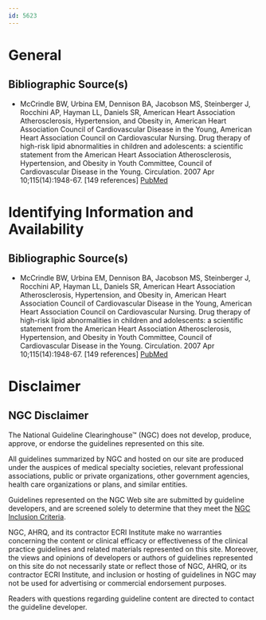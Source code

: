 ```yaml
---
id: 5623
---
```


# General

## Bibliographic Source(s)

- McCrindle BW, Urbina EM, Dennison BA, Jacobson MS, Steinberger J, Rocchini AP, Hayman LL, Daniels SR, American Heart Association Atherosclerosis, Hypertension, and Obesity in, American Heart Association Council of Cardiovascular Disease in the Young, American Heart Association Council on Cardiovascular Nursing. Drug therapy of high-risk lipid abnormalities in children and adolescents: a scientific statement from the American Heart Association Atherosclerosis, Hypertension, and Obesity in Youth Committee, Council of Cardiovascular Disease in the Young. Circulation. 2007 Apr 10;115(14):1948-67. [149 references] [ PubMed ](http://www.ncbi.nlm.nih.gov/entrez/query.fcgi?cmd=Retrieve&db=pubmed&dopt=Abstract&list_uids=17377073)

# Identifying Information and Availability

## Bibliographic Source(s)

- McCrindle BW, Urbina EM, Dennison BA, Jacobson MS, Steinberger J, Rocchini AP, Hayman LL, Daniels SR, American Heart Association Atherosclerosis, Hypertension, and Obesity in, American Heart Association Council of Cardiovascular Disease in the Young, American Heart Association Council on Cardiovascular Nursing. Drug therapy of high-risk lipid abnormalities in children and adolescents: a scientific statement from the American Heart Association Atherosclerosis, Hypertension, and Obesity in Youth Committee, Council of Cardiovascular Disease in the Young. Circulation. 2007 Apr 10;115(14):1948-67. [149 references] [ PubMed ](http://www.ncbi.nlm.nih.gov/entrez/query.fcgi?cmd=Retrieve&db=pubmed&dopt=Abstract&list_uids=17377073)

# Disclaimer

## NGC Disclaimer

The National Guideline Clearinghouse™ (NGC) does not develop, produce, approve, or endorse the guidelines represented on this site.

All guidelines summarized by NGC and hosted on our site are produced under the auspices of medical specialty societies, relevant professional associations, public or private organizations, other government agencies, health care organizations or plans, and similar entities.

Guidelines represented on the NGC Web site are submitted by guideline developers, and are screened solely to determine that they meet the [NGC Inclusion Criteria](/help-and-about/summaries/inclusion-criteria).

NGC, AHRQ, and its contractor ECRI Institute make no warranties concerning the content or clinical efficacy or effectiveness of the clinical practice guidelines and related materials represented on this site. Moreover, the views and opinions of developers or authors of guidelines represented on this site do not necessarily state or reflect those of NGC, AHRQ, or its contractor ECRI Institute, and inclusion or hosting of guidelines in NGC may not be used for advertising or commercial endorsement purposes.

Readers with questions regarding guideline content are directed to contact the guideline developer.

